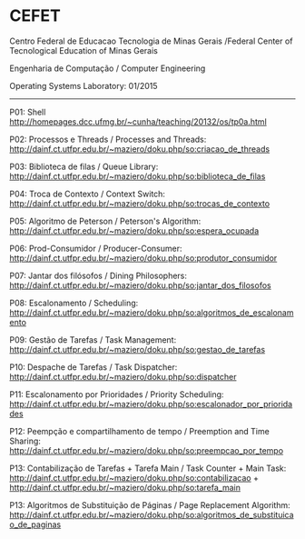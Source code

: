 # CEFET
Centro Federal de Educacao Tecnologia de Minas Gerais /Federal Center of Tecnological Education of Minas Gerais

Engenharia de Computação / Computer Engineering

Operating Systems Laboratory: 01/2015
_______________________________________________

P01: Shell http://homepages.dcc.ufmg.br/~cunha/teaching/20132/os/tp0a.html

P02: Processos e Threads / Processes and Threads: http://dainf.ct.utfpr.edu.br/~maziero/doku.php/so:criacao_de_threads

P03: Biblioteca de filas / Queue Library: http://dainf.ct.utfpr.edu.br/~maziero/doku.php/so:biblioteca_de_filas

P04: Troca de Contexto / Context Switch: http://dainf.ct.utfpr.edu.br/~maziero/doku.php/so:trocas_de_contexto

P05: Algoritmo de Peterson / Peterson's Algorithm: http://dainf.ct.utfpr.edu.br/~maziero/doku.php/so:espera_ocupada

P06: Prod-Consumidor / Producer-Consumer: http://dainf.ct.utfpr.edu.br/~maziero/doku.php/so:produtor_consumidor

P07: Jantar dos filósofos / Dining Philosophers: http://dainf.ct.utfpr.edu.br/~maziero/doku.php/so:jantar_dos_filosofos

P08: Escalonamento / Scheduling: http://dainf.ct.utfpr.edu.br/~maziero/doku.php/so:algoritmos_de_escalonamento

P09: Gestão de Tarefas / Task Management: http://dainf.ct.utfpr.edu.br/~maziero/doku.php/so:gestao_de_tarefas

P10: Despache de Tarefas / Task Dispatcher: http://dainf.ct.utfpr.edu.br/~maziero/doku.php/so:dispatcher

P11: Escalonamento por Prioridades / Priority Scheduling: http://dainf.ct.utfpr.edu.br/~maziero/doku.php/so:escalonador_por_prioridades

P12: Peempção e compartilhamento de tempo / Preemption and Time Sharing: http://dainf.ct.utfpr.edu.br/~maziero/doku.php/so:preempcao_por_tempo

P13: Contabilização de Tarefas + Tarefa Main / Task Counter + Main Task: http://dainf.ct.utfpr.edu.br/~maziero/doku.php/so:contabilizacao + http://dainf.ct.utfpr.edu.br/~maziero/doku.php/so:tarefa_main	

P13: Algoritmos de Substituição de Páginas / Page Replacement Algorithm: http://dainf.ct.utfpr.edu.br/~maziero/doku.php/so:algoritmos_de_substituicao_de_paginas
